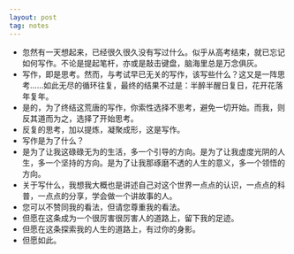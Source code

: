 ```yaml
---
layout: post
tag: notes
---
```

*   忽然有一天想起来，已经很久很久没有写过什么。似乎从高考结束，就已忘记如何写作。不论是提起笔杆，亦或是敲击键盘，脑海里总是万念俱灰。
*   写作，即是思考。然而，与考试早已无关的写作，该写些什么？这又是一阵思考……如此无尽的循环往复，最终的结果不过是：半醉半醒日复日，花开花落年复年。
*   是的，为了终结这荒唐的写作，你索性选择不思考，避免一切开始。而我，则反其道而为之，选择了开始思考。
*   反复的思考，加以提炼，凝聚成形，这是写作。
*   写作是为了什么？
*   是为了让我这碌碌无为的生活，多一个引导的方向。是为了让我虚度光阴的人生，多一个坚持的方向。是为了让我那琢磨不透的人生的意义，多一个领悟的方向。
*   关于写什么，我想我大概也是讲述自己对这个世界一点点的认识，一点点的科普，一点点的分享，学会做一个讲故事的人。
*   您可以不赞同我的看法，但请您尊重我的看法。
*   但愿在这条成为一个很厉害很厉害人的道路上，留下我的足迹。
*   但愿在这条探索我的人生的道路上，有过你的身影。
*   但愿如此。

